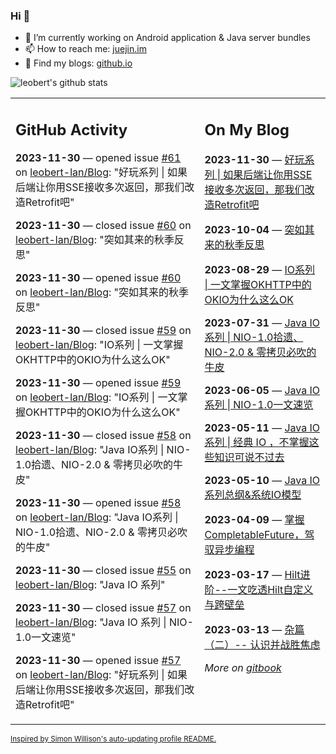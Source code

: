 ### Hi 👋

<!--
**leobert-lan/leobert-lan** is a ✨ _special_ ✨ repository because its `README.md` (this file) appears on your GitHub profile.

Here are some ideas to get you started:

- 🔭 I’m currently working on ...
- 🌱 I’m currently learning ...
- 👯 I’m looking to collaborate on ...
- 🤔 I’m looking for help with ...
- 💬 Ask me about ...
- 📫 How to reach me: ...
- 😄 Pronouns: ...
- ⚡ Fun fact: ...
-->

- 🔭 I’m currently working on Android application & Java server bundles
- 📫 How to reach me: [juejin.im](https://juejin.cn/user/2066737589654327)
- 👀 Find my blogs: [github.io](https://leobert-lan.github.io/)


![leobert's github stats](https://github-readme-stats.vercel.app/api?username=leobert-lan&show_icons=true&count_private=true)

<table><tr><td valign="top" width="60%">

## GitHub Activity
<!-- githubActivity starts -->
**2023-11-30** — opened issue [#61](https://github.com/leobert-lan/Blog/issues/61) on [leobert-lan/Blog](https://github.com/leobert-lan/Blog): "好玩系列 | 如果后端让你用SSE接收多次返回，那我们改造Retrofit吧"

**2023-11-30** — closed issue [#60](https://github.com/leobert-lan/Blog/issues/60) on [leobert-lan/Blog](https://github.com/leobert-lan/Blog): "突如其来的秋季反思"

**2023-11-30** — opened issue [#60](https://github.com/leobert-lan/Blog/issues/60) on [leobert-lan/Blog](https://github.com/leobert-lan/Blog): "突如其来的秋季反思"

**2023-11-30** — closed issue [#59](https://github.com/leobert-lan/Blog/issues/59) on [leobert-lan/Blog](https://github.com/leobert-lan/Blog): "IO系列 | 一文掌握OKHTTP中的OKIO为什么这么OK"

**2023-11-30** — opened issue [#59](https://github.com/leobert-lan/Blog/issues/59) on [leobert-lan/Blog](https://github.com/leobert-lan/Blog): "IO系列 | 一文掌握OKHTTP中的OKIO为什么这么OK"

**2023-11-30** — closed issue [#58](https://github.com/leobert-lan/Blog/issues/58) on [leobert-lan/Blog](https://github.com/leobert-lan/Blog): "Java IO系列 | NIO-1.0拾遗、NIO-2.0 & 零拷贝必吹的牛皮"

**2023-11-30** — opened issue [#58](https://github.com/leobert-lan/Blog/issues/58) on [leobert-lan/Blog](https://github.com/leobert-lan/Blog): "Java IO系列 | NIO-1.0拾遗、NIO-2.0 & 零拷贝必吹的牛皮"

**2023-11-30** — closed issue [#55](https://github.com/leobert-lan/Blog/issues/55) on [leobert-lan/Blog](https://github.com/leobert-lan/Blog): "Java IO 系列"

**2023-11-30** — closed issue [#57](https://github.com/leobert-lan/Blog/issues/57) on [leobert-lan/Blog](https://github.com/leobert-lan/Blog): "Java IO 系列 | NIO-1.0一文速览"

**2023-11-30** — opened issue [#57](https://github.com/leobert-lan/Blog/issues/57) on [leobert-lan/Blog](https://github.com/leobert-lan/Blog): "好玩系列 | 如果后端让你用SSE接收多次返回，那我们改造Retrofit吧"
<!-- githubActivity ends -->
</td><td valign="top" width="40%">

## On My Blog
<!-- blog starts -->
**2023-11-30** — [好玩系列 | 如果后端让你用SSE接收多次返回，那我们改造Retrofit吧](https://juejin.cn/post/7307066283710726170)

**2023-10-04** — [突如其来的秋季反思](https://juejin.cn/post/7285373518837383223)

**2023-08-29** — [IO系列 | 一文掌握OKHTTP中的OKIO为什么这么OK](https://juejin.cn/post/7271659132380282899)

**2023-07-31** — [Java IO系列 | NIO-1.0拾遗、NIO-2.0 & 零拷贝必吹的牛皮](https://juejin.cn/post/7261162911616581691)

**2023-06-05** — [Java IO 系列 | NIO-1.0一文速览](https://juejin.cn/post/7241118721170702395)

**2023-05-11** — [Java IO系列 | 经典 IO ，不掌握这些知识可说不过去](https://juejin.cn/post/7231804508082159675)

**2023-05-10** — [Java IO 系列总纲&系统IO模型](https://juejin.cn/post/7231540022595141693)

**2023-04-09** — [掌握CompletableFuture，驾驭异步编程](https://juejin.cn/post/7219943233799159864)

**2023-03-17** — [Hilt进阶--一文吃透Hilt自定义与跨壁垒](https://juejin.cn/post/7211400484103749687)

**2023-03-13** — [杂篇（二）-- 认识并战胜焦虑](https://juejin.cn/post/7209906063418949693)
<!-- blog ends -->
_More on [gitbook](https://leobert-lan.github.io/)_
</td></tr></table>

<sub><a href="https://simonwillison.net/2020/Jul/10/self-updating-profile-readme/">Inspired by Simon Willison's auto-updating profile README.</a></sub>